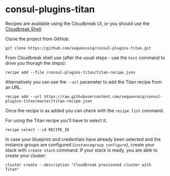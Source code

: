 # consul-plugins-titan

Recipes are available using the Cloudbreak UI, or you should use the [Cloudbreak Shell](https://github.com/sequenceiq/cloudbreak-shell).

Clone the project from GitHub.

```
git clone https://github.com/sequenceiq/consul-plugins-titan.git
```

From Cloudbreak shell use (after the usual steps - use the `hint` command to drive you thorugh the steps):

```
recipe add --file /consul-plugins-titan/titan-recipe.json
```

Alternatively you can use the `--url` parameter to add the Titan recipe from an URL.

```
recipe add --url https://raw.githubusercontent.com/sequenceiq/consul-plugins-titan/master/titan-recipe.json
```

Once the recipe is as added you can check with the `recipe list` command.

For using the Titan recipe you'll have to select it.

```
recipe select --id RECIPE_ID
```

In case your blueprint and credentials have already been selected and the instance groups are configured (`instancegroup configure`), create your stack with `create stack` command. If your stack is ready, you are able to create your cluster:

```
cluster create --description "Cloudbreak provisoned cluster with Titan"
```
